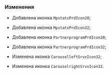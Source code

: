 ### Изменения

- Добавлена иконка `MpstatsPrdIcon20`;
- Добавлена иконка `MpstatsPrdIcon32`;
- Добавлена иконка `PartnerprogramPrdIcon20`;
- Добавлена иконка `PartnerprogramPrdIcon32`;

- Изменена иконка `CarouselleftSrvxIcon32`;
- Изменена иконка `CarouselrightSrvxIcon32`.
